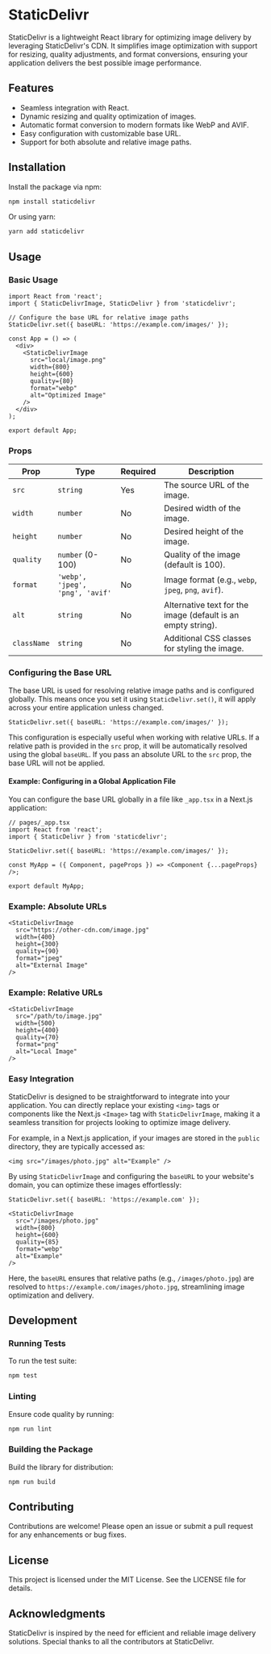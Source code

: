 # StaticDelivr

StaticDelivr is a lightweight React library for optimizing image delivery by leveraging StaticDelivr's CDN. It simplifies image optimization with support for resizing, quality adjustments, and format conversions, ensuring your application delivers the best possible image performance.

## Features

- Seamless integration with React.
- Dynamic resizing and quality optimization of images.
- Automatic format conversion to modern formats like WebP and AVIF.
- Easy configuration with customizable base URL.
- Support for both absolute and relative image paths.

## Installation

Install the package via npm:

```bash
npm install staticdelivr
```

Or using yarn:

```bash
yarn add staticdelivr
```

## Usage

### Basic Usage

```tsx
import React from 'react';
import { StaticDelivrImage, StaticDelivr } from 'staticdelivr';

// Configure the base URL for relative image paths
StaticDelivr.set({ baseURL: 'https://example.com/images/' });

const App = () => (
  <div>
    <StaticDelivrImage
      src="local/image.png"
      width={800}
      height={600}
      quality={80}
      format="webp"
      alt="Optimized Image"
    />
  </div>
);

export default App;
```

### Props

| Prop        | Type                            | Required | Description                                                  |
| ----------- | ------------------------------- | -------- | ------------------------------------------------------------ |
| `src`       | `string`                        | Yes      | The source URL of the image.                                 |
| `width`     | `number`                        | No       | Desired width of the image.                                  |
| `height`    | `number`                        | No       | Desired height of the image.                                 |
| `quality`   | `number` (0-100)                | No       | Quality of the image (default is 100).                       |
| `format`    | `'webp', 'jpeg', 'png', 'avif'` | No       | Image format (e.g., `webp`, `jpeg`, `png`, `avif`).          |
| `alt`       | `string`                        | No       | Alternative text for the image (default is an empty string). |
| `className` | `string`                        | No       | Additional CSS classes for styling the image.                |

### Configuring the Base URL

The base URL is used for resolving relative image paths and is configured globally. This means once you set it using `StaticDelivr.set()`, it will apply across your entire application unless changed.

```tsx
StaticDelivr.set({ baseURL: 'https://example.com/images/' });
```

This configuration is especially useful when working with relative URLs. If a relative path is provided in the `src` prop, it will be automatically resolved using the global `baseURL`. If you pass an absolute URL to the `src` prop, the base URL will not be applied.

#### Example: Configuring in a Global Application File

You can configure the base URL globally in a file like `_app.tsx` in a Next.js application:

```tsx
// pages/_app.tsx
import React from 'react';
import { StaticDelivr } from 'staticdelivr';

StaticDelivr.set({ baseURL: 'https://example.com/images/' });

const MyApp = ({ Component, pageProps }) => <Component {...pageProps} />;

export default MyApp;
```

### Example: Absolute URLs

```tsx
<StaticDelivrImage
  src="https://other-cdn.com/image.jpg"
  width={400}
  height={300}
  quality={90}
  format="jpeg"
  alt="External Image"
/>
```

### Example: Relative URLs

```tsx
<StaticDelivrImage
  src="/path/to/image.jpg"
  width={500}
  height={400}
  quality={70}
  format="png"
  alt="Local Image"
/>
```

### Easy Integration

StaticDelivr is designed to be straightforward to integrate into your application. You can directly replace your existing `<img>` tags or components like the Next.js `<Image>` tag with `StaticDelivrImage`, making it a seamless transition for projects looking to optimize image delivery.

For example, in a Next.js application, if your images are stored in the `public` directory, they are typically accessed as:

```tsx
<img src="/images/photo.jpg" alt="Example" />
```

By using `StaticDelivrImage` and configuring the `baseURL` to your website's domain, you can optimize these images effortlessly:

```tsx
StaticDelivr.set({ baseURL: 'https://example.com' });

<StaticDelivrImage
  src="/images/photo.jpg"
  width={800}
  height={600}
  quality={85}
  format="webp"
  alt="Example"
/>
```

Here, the `baseURL` ensures that relative paths (e.g., `/images/photo.jpg`) are resolved to `https://example.com/images/photo.jpg`, streamlining image optimization and delivery.

## Development

### Running Tests

To run the test suite:

```bash
npm test
```

### Linting

Ensure code quality by running:

```bash
npm run lint
```

### Building the Package

Build the library for distribution:

```bash
npm run build
```

## Contributing

Contributions are welcome! Please open an issue or submit a pull request for any enhancements or bug fixes.

## License

This project is licensed under the MIT License. See the LICENSE file for details.

## Acknowledgments

StaticDelivr is inspired by the need for efficient and reliable image delivery solutions. Special thanks to all the contributors at StaticDelivr.

